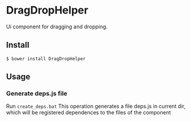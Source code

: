 DragDropHelper
==========================
Ui component for dragging and dropping.
## Install ##
```$ bower install DragDropHelper```
## Usage ##
### Generate deps.js file ###
Run ```create_deps.bat```
This operation generates a file deps.js in current dir, which will be registered dependences to the files of the component
